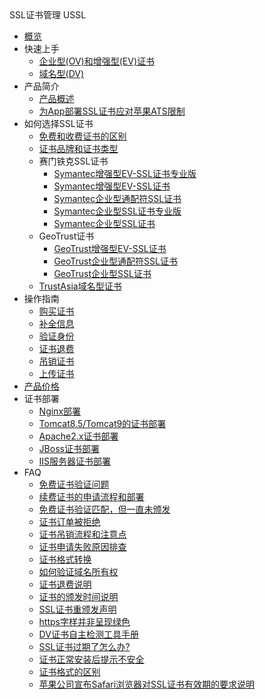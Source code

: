 <div class="sidebar_title icon__ussl"> SSL证书管理 USSL</div>

* [概览](domain/ussl/overview)
* 快速上手
    * [企业型(OV)和增强型(EV)证书](domain/ussl/procedure/ovev)
    * [域名型(DV)](domain/ussl/procedure/dv)
* 产品简介
    * [产品概述](domain/ussl/concepts/overview)
    * [为App部署SSL证书应对苹果ATS限制](domain/ussl/concepts/apple)
* 如何选择SSL证书
    * [免费和收费证书的区别](domain/ussl/process/difference)
    * [证书品牌和证书类型](domain/ussl/process/brand)
    * 赛门铁克SSL证书
        * [Symantec增强型EV-SSL证书专业版](domain/ussl/process/symantec/evpro)
        * [Symantec增强型EV-SSL证书](domain/ussl/process/symantec/ev)
        * [Symantec企业型通配符SSL证书](domain/ussl/process/symantec/ov)
        * [Symantec企业型SSL证书专业版](domain/ussl/process/symantec/ovpro)
        * [Symantec企业型SSL证书](domain/ussl/process/symantec/ov2)
    * GeoTrust证书
        * [GeoTrust增强型EV-SSL证书](domain/ussl/process/geotrust/ev)
        * [GeoTrust企业型通配符SSL证书](domain/ussl/process/geotrust/ovtong)
        * [GeoTrust企业型SSL证书](domain/ussl/process/geotrust/ov)
    * [TrustAsia域名型证书](domain/ussl/process/trustasia)
* 操作指南
    * [购买证书](domain/ussl/operate/buy)
    * [补全信息](domain/ussl/operate/complete)
    * [验证身份](domain/ussl/operate/fill)
    * [证书退费](domain/ussl/operate/refund)
    * [吊销证书](domain/ussl/operate/revoke)
    * [上传证书](domain/ussl/operate/upload)
* [产品价格](domain/ussl/price)
* 证书部署
    * [Nginx部署](domain/ussl/install/nginx)
    * [Tomcat8.5/Tomcat9的证书部署](domain/ussl/install/tomcat)
    * [Apache2.x证书部署](domain/ussl/install/apache)
    * [JBoss证书部署](domain/ussl/install/jboss)
    * [IIS服务器证书部署](domain/ussl/install/iis)
* FAQ
    * [免费证书验证问题](domain/ussl/faq/free)
    * [续费证书的申请流程和部署](domain/ussl/faq/xufei)
    * [免费证书验证匹配，但一直未颁发](domain/ussl/faq/banfa)
    * [证书订单被拒绝](domain/ussl/faq/refuse)
    * [证书吊销流程和注意点](domain/ussl/faq/jiance)
    * [证书申请失败原因排查](domain/ussl/faq/fail)
    * [证书格式转换](domain/ussl/faq/certificateconvert)
    * [如何验证域名所有权](domain/ussl/faq/domain)
    * [证书退费说明](domain/ussl/faq/tuifei)
    * [证书的颁发时间说明](domain/ussl/faq/time)
    * [SSL证书重颁发声明](domain/ussl/faq/regrant)
    * [https字样并非呈现绿色](domain/ussl/faq/green)
    * [DV证书自主检测工具手册](domain/ussl/faq/dv)
    * [SSL证书过期了怎么办?](domain/ussl/faq/expired)
    * [证书正常安装后提示不安全](domain/ussl/faq/abnormal)
    * [证书格式的区别](domain/ussl/faq/certificate)
    * [苹果公司宣布Safari浏览器对SSL证书有效期的要求说明](domain/ussl/faq/Safari)












    
   
   
    
        
